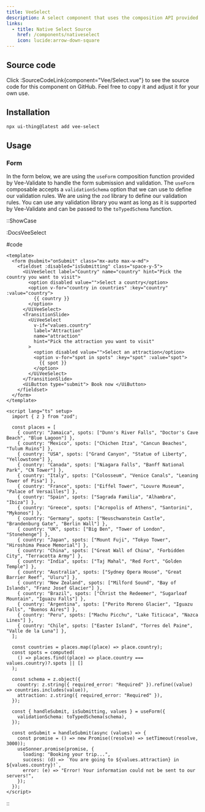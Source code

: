 ```yaml
---
title: VeeSelect
description: A select component that uses the composition API provided by Vee-Validate to perform validation.
links:
  - title: Native Select Source
    href: /components/nativeselect
    icon: lucide:arrow-down-square
---
```


## Source code

Click :SourceCodeLink{component="Vee/Select.vue"} to see the source code for this component on GitHub. Feel free to copy it and adjust it for your own use.

## Installation

```bash
npx ui-thing@latest add vee-select
```

## Usage

### Form

In the form below, we are using the `useForm` composition function provided by Vee-Validate to handle the form submission and validation. The `useForm` composable accepts a `validationSchema` option that we can use to define our validation rules. We are using the `zod` library to define our validation rules. You can use any validation library you want as long as it is supported by Vee-Validate and can be passed to the `toTypedSchema` function.

::ShowCase

:DocsVeeSelect

#code

```vue [DocsVeeSelect.vue]
<template>
  <form @submit="onSubmit" class="mx-auto max-w-md">
    <fieldset :disabled="isSubmitting" class="space-y-5">
      <UiVeeSelect label="Country" name="country" hint="Pick the country you want to visit">
        <option disabled value="">Select a country</option>
        <option v-for="country in countries" :key="country" :value="country">
          {{ country }}
        </option>
      </UiVeeSelect>
      <TransitionSlide>
        <UiVeeSelect
          v-if="values.country"
          label="Attraction"
          name="attraction"
          hint="Pick the attraction you want to visit"
        >
          <option disabled value="">Select an attraction</option>
          <option v-for="spot in spots" :key="spot" :value="spot">
            {{ spot }}
          </option>
        </UiVeeSelect>
      </TransitionSlide>
      <UiButton type="submit"> Book now </UiButton>
    </fieldset>
  </form>
</template>

<script lang="ts" setup>
  import { z } from "zod";

  const places = [
    { country: "Jamaica", spots: ["Dunn's River Falls", "Doctor's Cave Beach", "Blue Lagoon"] },
    { country: "Mexico", spots: ["Chichen Itza", "Cancun Beaches", "Tulum Ruins"] },
    { country: "USA", spots: ["Grand Canyon", "Statue of Liberty", "Yellowstone"] },
    { country: "Canada", spots: ["Niagara Falls", "Banff National Park", "CN Tower"] },
    { country: "Italy", spots: ["Colosseum", "Venice Canals", "Leaning Tower of Pisa"] },
    { country: "France", spots: ["Eiffel Tower", "Louvre Museum", "Palace of Versailles"] },
    { country: "Spain", spots: ["Sagrada Familia", "Alhambra", "Ibiza"] },
    { country: "Greece", spots: ["Acropolis of Athens", "Santorini", "Mykonos"] },
    { country: "Germany", spots: ["Neuschwanstein Castle", "Brandenburg Gate", "Berlin Wall"] },
    { country: "UK", spots: ["Big Ben", "Tower of London", "Stonehenge"] },
    { country: "Japan", spots: ["Mount Fuji", "Tokyo Tower", "Hiroshima Peace Memorial"] },
    { country: "China", spots: ["Great Wall of China", "Forbidden City", "Terracotta Army"] },
    { country: "India", spots: ["Taj Mahal", "Red Fort", "Golden Temple"] },
    { country: "Australia", spots: ["Sydney Opera House", "Great Barrier Reef", "Uluru"] },
    { country: "New Zealand", spots: ["Milford Sound", "Bay of Islands", "Franz Josef Glacier"] },
    { country: "Brazil", spots: ["Christ the Redeemer", "Sugarloaf Mountain", "Iguazu Falls"] },
    { country: "Argentina", spots: ["Perito Moreno Glacier", "Iguazu Falls", "Buenos Aires"] },
    { country: "Peru", spots: ["Machu Picchu", "Lake Titicaca", "Nazca Lines"] },
    { country: "Chile", spots: ["Easter Island", "Torres del Paine", "Valle de la Luna"] },
  ];

  const countries = places.map((place) => place.country);
  const spots = computed(
    () => places.find((place) => place.country === values.country)?.spots || []
  );

  const schema = z.object({
    country: z.string({ required_error: "Required" }).refine((value) => countries.includes(value)),
    attraction: z.string({ required_error: "Required" }),
  });

  const { handleSubmit, isSubmitting, values } = useForm({
    validationSchema: toTypedSchema(schema),
  });

  const onSubmit = handleSubmit(async (values) => {
    const promise = () => new Promise((resolve) => setTimeout(resolve, 3000));
    useSonner.promise(promise, {
      loading: "Booking your trip...",
      success: (d) => `You are going to ${values.attraction} in ${values.country}!`,
      error: (e) => "Error! Your information could not be sent to our servers!",
    });
  });
</script>
```

::
